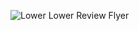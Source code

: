 ![Lower Lower Review Flyer](https://github.com/user-attachments/assets/8b3028a4-6830-4c38-86d5-f8a51512201e)
